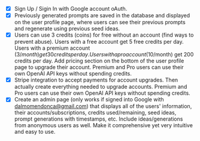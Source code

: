 - [X] Sign Up / Sigin In with Google account oAuth.
- [X] Previously generated prompts are saved in the database and displayed on the user profile page, where users can see their previous prompts and regenerate using previous seed ideas.
- [X] Users can use 3 credits (coins) for free without an account (find ways to prevent abuse). Users with a free account get 5 free credits per day. Users with a premium account ($3/month) get 30 credits per day. Users with a pro account ($10/month) get 200 credits per day. Add pricing section on the bottom of the user profile page to upgrade their account. Premium and Pro users can use their own OpenAI API keys without spending credits.
- [X] Stripe integration to accept payments for account upgrades. Then actually create everything needed to upgrade accounts. Premium and Pro users can use their own OpenAI API keys without spending credits.
- [X] Create an admin page (only works if signed into Google with dalmomendonca@gmail.com) that displays all of the users' information, their accounts/subscriptions, credits used/remaining, seed ideas, prompt generations with timestamps, etc. Include ideas/generations from anonymous users as well. Make it comprehensive yet very intuitive and easy to use.